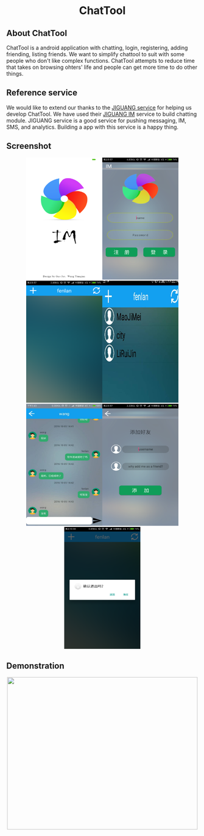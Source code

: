 # <p align="center">ChatTool</p>

## About ChatTool

ChatTool is a android application with chatting, login, registering, adding friending, listing friends. We want to simplify chattool to suit with some people who don't like complex functions. ChatTool attempts to reduce time that takes on browsing ohters' life and people can get more time to do other things.

## Reference service
We would like to extend our thanks to the [JIGUANG service](https://www.jiguang.cn/) for helping us develop ChatTool. We have used their [JIGUANG IM](https://www.jiguang.cn/im) service to build chatting module. JIGUANG service is a good service for pushing messaging, IM, SMS, and analytics. Building a app with this service is a happy thing.

## Screenshot
<p align="center">
<img src="https://github.com/fenlan/Mycode/blob/master/images/1.png" width="200" height="320"/><img src="https://github.com/fenlan/Mycode/blob/master/images/2.png" width="200" height="320"/><img src="https://github.com/fenlan/Mycode/blob/master/images/3.png" width="200" height="320"/><img src="https://github.com/fenlan/Mycode/blob/master/images/4.jpg" width="200" height="320"/><img src="https://github.com/fenlan/Mycode/blob/master/images/5.jpg" width="200" height="320"/><img src="https://github.com/fenlan/Mycode/blob/master/images/6.png" width="200" height="320"/><img src="https://github.com/fenlan/Mycode/blob/master/images/7.png" width="200" height="320"/>
</p>

## Demonstration
<div align="center">
<img src="https://github.com/fenlan/Mycode/blob/master/images/video.gif" width="500" height="400"/>
</div>